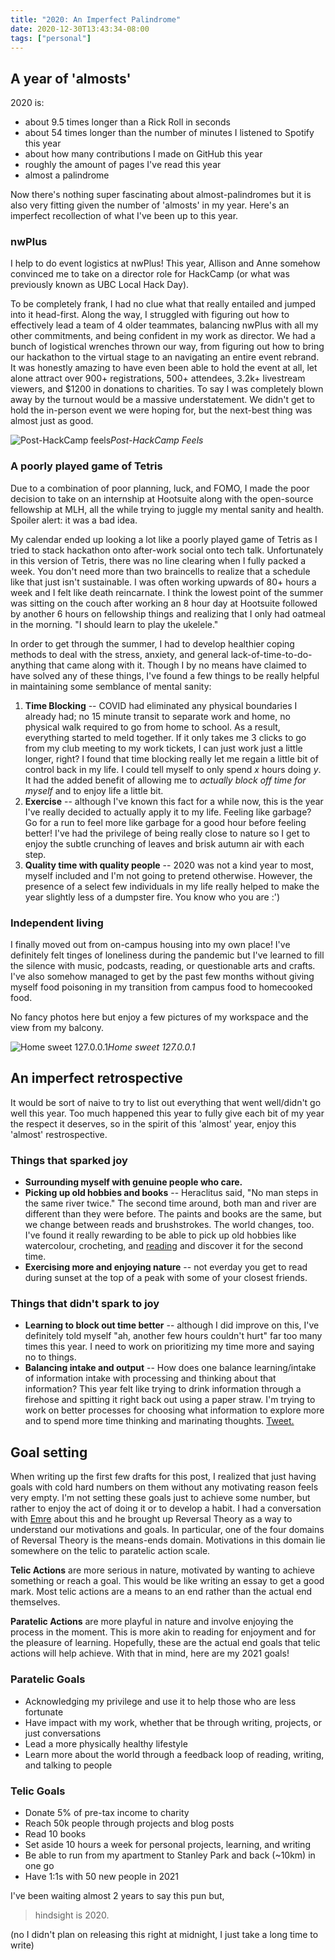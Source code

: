 ```yaml
---
title: "2020: An Imperfect Palindrome"
date: 2020-12-30T13:43:34-08:00
tags: ["personal"]
---
```


## A year of 'almosts'
2020 is:
* about 9.5 times longer than a Rick Roll in seconds
* about 54 times longer than the number of minutes I listened to Spotify this year
* about how many contributions I made on GitHub this year
* roughly the amount of pages I've read this year
* almost a palindrome

Now there's nothing super fascinating about almost-palindromes but it is also very fitting given the number of 'almosts' in my year. Here's an imperfect recollection of what I've been up to this year.

### nwPlus
I help to do event logistics at nwPlus! This year, Allison and Anne somehow convinced me to take on a director role for HackCamp (or what was previously known as UBC Local Hack Day). 

To be completely frank, I had no clue what that really entailed and jumped into it head-first. Along the way, I struggled with figuring out how to effectively lead a team of 4 older teammates, balancing nwPlus with all my other commitments, and being confident in my work as director. We had a bunch of logistical wrenches thrown our way, from figuring out how to bring our hackathon to the virtual stage to an navigating an entire event rebrand. It was honestly amazing to have even been able to hold the event at all, let alone attract over 900+ registrations, 500+ attendees, 3.2k+ livestream viewers, and $1200 in donations to charities. To say I was completely blown away by the turnout would be a massive understatement. We didn't get to hold the in-person event we were hoping for, but the next-best thing was almost just as good.

![Post-HackCamp feels](/posts/images/2020/post-hc.png)*Post-HackCamp Feels*

### A poorly played game of Tetris
Due to a combination of poor planning, luck, and FOMO, I made the poor decision to take on an internship at Hootsuite along with the open-source fellowship at MLH, all the while trying to juggle my mental sanity and health. Spoiler alert: it was a bad idea.

My calendar ended up looking a lot like a poorly played game of Tetris as I tried to stack hackathon onto after-work social onto tech talk. Unfortunately in this version of Tetris, there was no line clearing when I fully packed a week. You don't need more than two braincells to realize that a schedule like that just isn't sustainable. I was often working upwards of 80+ hours a week and I felt like death reincarnate. I think the lowest point of the summer was sitting on the couch after working an 8 hour day at Hootsuite followed by another 6 hours on fellowship things and realizing that I only had oatmeal in the morning. "I should learn to play the ukelele."

In order to get through the summer, I had to develop healthier coping methods to deal with the stress, anxiety, and general lack-of-time-to-do-anything that came along with it. Though I by no means have claimed to have solved any of these things, I've found a few things to be really helpful in maintaining some semblance of mental sanity:

1. **Time Blocking** -- COVID had eliminated any physical boundaries I already had; no 15 minute transit to separate work and home, no physical walk required to go from home to school. As a result, everything started to meld together. If it only takes me 3 clicks to go from my club meeting to my work tickets, I can just work just a little longer, right? I found that time blocking really let me regain a little bit of control back in my life. I could tell myself to only spend *x* hours doing *y*. It had the added benefit of allowing me to *actually block off time for myself* and to enjoy life a little bit.
2. **Exercise** -- although I've known this fact for a while now, this is the year I've really decided to actually apply it to my life. Feeling like garbage? Go for a run to feel more like garbage for a good hour before feeling better! I've had the privilege of being really close to nature so I get to enjoy the subtle crunching of leaves and brisk autumn air with each step.
3. **Quality time with quality people** -- 2020 was not a kind year to most, myself included and I'm not going to pretend otherwise. However, the presence of a select few individuals in my life really helped to make the year slightly less of a dumpster fire. You know who you are :')

### Independent living
I finally moved out from on-campus housing into my own place! I've definitely felt tinges of loneliness during the pandemic but I've learned to fill the silence with music, podcasts, reading, or questionable arts and crafts. I've also somehow managed to get by the past few months without giving myself food poisoning in my transition from campus food to homecooked food.

No fancy photos here but enjoy a few pictures of my workspace and the view from my balcony.

![Home sweet 127.0.0.1](/posts/images/2020/home.png)*Home sweet 127.0.0.1*

## An imperfect retrospective
It would be sort of naive to try to list out everything that went well/didn't go well this year. Too much happened this year to fully give each bit of my year the respect it deserves, so in the spirit of this 'almost' year, enjoy this 'almost' restrospective.

### Things that sparked joy
- **Surrounding myself with genuine people who care.**
- **Picking up old hobbies and books** -- Heraclitus said, "No man steps in the same river twice." The second time around, both man and river are different than they were before. The paints and books are the same, but we change between reads and brushstrokes. The world changes, too. I've found it really rewarding to be able to pick up old hobbies like watercolour, crocheting, and [reading](/thoughts/reading) and discover it for the second time.
- **Exercising more and enjoying nature** -- not everday you get to read during sunset at the top of a peak with some of your closest friends.
### Things that didn't spark to joy
- **Learning to block out time better** -- although I did improve on this, I've definitely told myself "ah, another few hours couldn't hurt" far too many times this year. I need to work on prioritizing my time more and saying no to things.
- **Balancing intake and output** -- How does one balance learning/intake of information intake with processing and thinking about that information? This year felt like trying to drink information through a firehose and spitting it right back out using a paper straw. I'm trying to work on better processes for choosing what information to explore more and to spend more time thinking and marinating thoughts. [Tweet.](https://twitter.com/_jzhao/status/1328399991950307328)

## Goal setting
When writing up the first few drafts for this post, I realized that just having goals with cold hard numbers on them without any motivating reason feels very empty. I'm not setting these goals just to achieve some number, but rather to enjoy the act of doing it or to develop a habit. I had a conversation with [Emre](https://twitter.com/AlcaEmre) about this and he brought up Reversal Theory as a way to understand our motivations and goals. In particular, one of the four domains of Reversal Theory is the means-ends domain. Motivations in this domain lie somewhere on the telic to paratelic action scale.

**Telic Actions** are more serious in nature, motivated by wanting to achieve something or reach a goal. This would be like writing an essay to get a good mark. Most telic actions are a means to an end rather than the actual end themselves.

**Paratelic Actions** are more playful in nature and involve enjoying the process in the moment. This is more akin to reading for enjoyment and for the pleasure of learning. Hopefully, these are the actual end goals that telic actions will help achieve. With that in mind, here are my 2021 goals!
### Paratelic Goals
- Acknowledging my privilege and use it to help those who are less fortunate
- Have impact with my work, whether that be through writing, projects, or just conversations
- Lead a more physically healthy lifestyle
- Learn more about the world through a feedback loop of reading, writing, and talking to people

### Telic Goals
- Donate 5% of pre-tax income to charity
- Reach 50k people through projects and blog posts
- Read 10 books
- Set aside 10 hours a week for personal projects, learning, and writing
- Be able to run from my apartment to Stanley Park and back (~10km) in one go
- Have 1:1s with 50 new people in 2021

I've been waiting almost 2 years to say this pun but,

> hindsight is 2020.

(no I didn't plan on releasing this right at midnight, I just take a long time to write)